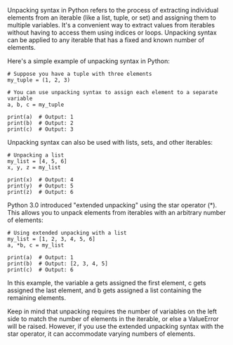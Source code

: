 Unpacking syntax in Python refers to the process of extracting individual elements from an iterable (like a list, tuple, or set) and assigning them to multiple variables. It's a convenient way to extract values from iterables without having to access them using indices or loops. Unpacking syntax can be applied to any iterable that has a fixed and known number of elements.

Here's a simple example of unpacking syntax in Python:
```
# Suppose you have a tuple with three elements
my_tuple = (1, 2, 3)

# You can use unpacking syntax to assign each element to a separate variable
a, b, c = my_tuple

print(a)  # Output: 1
print(b)  # Output: 2
print(c)  # Output: 3
```
Unpacking syntax can also be used with lists, sets, and other iterables:

```
# Unpacking a list
my_list = [4, 5, 6]
x, y, z = my_list

print(x)  # Output: 4
print(y)  # Output: 5
print(z)  # Output: 6
```
Python 3.0 introduced "extended unpacking" using the star operator (*). This allows you to unpack elements from iterables with an arbitrary number of elements:

```
# Using extended unpacking with a list
my_list = [1, 2, 3, 4, 5, 6]
a, *b, c = my_list

print(a)  # Output: 1
print(b)  # Output: [2, 3, 4, 5]
print(c)  # Output: 6
```
In this example, the variable a gets assigned the first element, c gets assigned the last element, and b gets assigned a list containing the remaining elements.

Keep in mind that unpacking requires the number of variables on the left side to match the number of elements in the iterable, or else a ValueError will be raised. However, if you use the extended unpacking syntax with the star operator, it can accommodate varying numbers of elements.